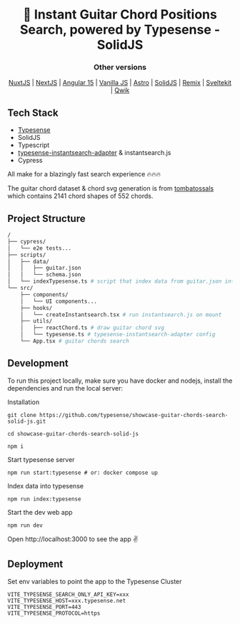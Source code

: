 <h1 align="center">
 🎸 Instant Guitar Chord Positions Search, powered by Typesense - SolidJS
</h1>
<div align="center">
  <div><h3>Other versions</h3></div>
  <a href="https://github.com/typesense/showcase-guitar-chords-search-nuxt-js">NuxtJS</a> | 
  <a href="https://github.com/typesense/showcase-guitar-chords-search-next-js">NextJS</a> | 
  <a href="https://github.com/typesense/showcase-guitar-chords-search-angular">Angular 15</a> |
  <a href="https://github.com/typesense/showcase-guitar-chords-search-vanilla-js">Vanilla JS</a> |
  <a href="https://github.com/typesense/showcase-guitar-chords-search-astro">Astro</a> |
  <a href="https://github.com/typesense/showcase-guitar-chords-search-solid-js">SolidJS</a> |
  <a href="https://github.com/typesense/showcase-guitar-chords-search-remix">Remix</a> |
  <a href="https://github.com/typesense/showcase-guitar-chords-search-svelte-kit">Sveltekit</a> |
  <a href="https://github.com/typesense/showcase-guitar-chords-search-qwik">Qwik</a> 
</div>

## Tech Stack

- <a href="https://github.com/typesense/typesense" target="_blank">Typesense</a>
- SolidJS
- Typescript
- [typesense-instantsearch-adapter](https://github.com/typesense/typesense-instantsearch-adapter) & instantsearch.js
- Cypress

All make for a blazingly fast search experience 🔥🔥🔥

The guitar chord dataset & chord svg generation is from <a href="https://github.com/tombatossals/chords-db" target="_blank">tombatossals</a> which contains 2141 chord shapes of 552 chords.

## Project Structure

```bash
/
├── cypress/
│   └── e2e tests...
├── scripts/
│   ├── data/
│   │   ├── guitar.json
│   │   └── schema.json
│   └── indexTypesense.ts # script that index data from guitar.json into typesense server
└── src/
    ├── components/
    │   └── UI components...
    ├── hooks/
    │   └── createInstantsearch.tsx # run instantsearch.js on mount
    ├── utils/
    │   ├── reactChord.ts # draw guitar chord svg
    │   └── typesense.ts # typesense-instantsearch-adapter config
    └── App.tsx # guitar chords search

```
## Development

To run this project locally, make sure you have docker and nodejs, install the dependencies and run the local server:

Installation

```shell
git clone https://github.com/typesense/showcase-guitar-chords-search-solid-js.git

cd showcase-guitar-chords-search-solid-js

npm i
```

Start typesense server

```shell
npm run start:typesense # or: docker compose up
```

Index data into typesense

```shell
npm run index:typesense
```

Start the dev web app

```shell
npm run dev
```

Open http://localhost:3000 to see the app ✌️

## Deployment
Set env variables to point the app to the Typesense Cluster

```env
VITE_TYPESENSE_SEARCH_ONLY_API_KEY=xxx
VITE_TYPESENSE_HOST=xxx.typesense.net
VITE_TYPESENSE_PORT=443
VITE_TYPESENSE_PROTOCOL=https
```

